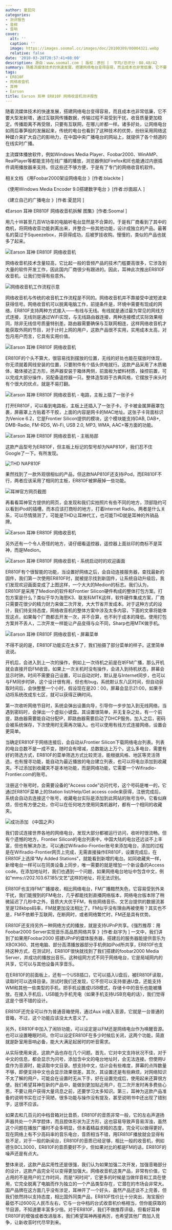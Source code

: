 ```yaml
---
author: 夏昆冈
categories:
- 测评报告
- 音频
- 音响
cover:
  alt: ''
  caption: ''
  image: https://images.soomal.cc/images/doc/20100309/00004321.webp
  relative: false
date: '2010-03-28T20:57:41+08:00'
description: 源自：www.soomal.com | 版权：原创 |  平均/总评分：08.40/42
summary: 随着流媒体技术的快速发展，搭建网络电台变得容易，而且成本也非常低廉，它不要大型发射塔，通过互联网传播数据，传输过程不易受到干扰，收音质量更加稳定。传播距离不再受限，只要有互联网，在哪儿听都一样。诸多好处，让网络电台如雨后春笋般的发展起来，传统的电台也看到了这种技术的优势，纷纷采用网络这种媒介来扩大自己的影响力
tags:
- ER810F
- 网络收音机
- 耳神
- Earson
title: Earson 耳神 ER810F 网络收音机测评报告
---
```


随着流媒体技术的快速发展，搭建网络电台变得容易，而且成本也非常低廉，它不要大型发射塔，通过互联网传播数据，传输过程不易受到干扰，收音质量更加稳定。传播距离不再受限，只要有互联网，在哪儿听都一样。诸多好处，让网络电台如雨后春笋般的发展起来，传统的电台也看到了这种技术的优势，纷纷采用网络这种媒介来扩大自己的影响力，在中国中央广播电台的网站上，就提供了各个频道的在线实时广播。



主流媒体播放软件，例如Windows Media Player、Foobar2000、WinAMP、RealPlayer等都能支持在线广播的播放，浏览器例如Firefox和IE也能通过内嵌插件调用播放器来支持。但这些还不够方便，于是有了专门的网络收音机软件。



相关文档
《用Foobar2000架设网络电台 》[作者:blackite ]

《使用Windows Media Encoder 9.0搭建数字电台 》[作者:炒面超人 ]

《建立自己的广播电台 》[作者:夏昆冈 ]

《Earson 耳神 ER810F 网络收音机拆解 图集》[作者:Soomal ]



用几十W甚至几百W功率的电脑听电台显然是不合算的，于是有厂商看到了其中的商机，将网络收音功能剥离出来，并整合一些其他功能，设计成独立的产品。最著名的莫过于Squeezebox，并获得成功，后被罗技收购。慢慢的，类似的产品也就多了起来。



![Earson 耳神 ER810F 网络收音机](https://images.soomal.cc/images/doc/20100309/00004318.webp)



网络收音机技术含量较高，它比起一般的音频产品的技术门槛要高很多，它涉及到大量的软件开发工作，因此国内厂商很少有跟进的。因此，耳神此次推出ER810F收音机，让我们觉得有些意外。



![网络收音机工作流程示意](https://images.soomal.cc/images/doc/20100327/00004723.webp)



网络收音机与传统的收音机工作流程是不同的。网络收音机并不靠接受中波短波来获得信号。网络收音机可以脱离电脑工作，前提条件是，环境中需要有现成的网络，ER810F支持两种方式接入――有线与无线。有线就是通过最为常见的网线方式连接，无线则是通过WiFi实现，与无线路由器连接，两种连接模式实际效果相同，除非无线信号质量特别差。路由器需要确保与互联网相连，这样网络收音机才能获取外网的节目，对于计时上网的用户，这款产品很不实用，实用成本太高，对包月用户而言，它具有实用价值。



![Earson 耳神 ER810F 网络收音机](https://images.soomal.cc/images/doc/20100309/00004321.webp)



ER810F的个头不算大，很容易找到摆放的位置，无线的好处也能在摆放时体现，你无须就着网线安装的位置，只要附件有个插头供电就行。这款产品采用了木质箱体，箱体接近正方形，扬声器安装于箱体两侧，前面板为塑料材质，操控前置，可以完成大部分操作，另配备遥控器一只。整体造型趋于古典风格，它摆放于床头时有个很大的优点，就是不易打翻。



![Earson 耳神 ER810F 网络收音机 - 电路，主板上插了一张子卡](https://images.soomal.cc/images/doc/20100309/00004329.webp)



打开ER810F，可以看到电路板，主板上还插入了一张子卡。子卡被金属屏蔽罩包裹，屏蔽罩上方贴着不干胶，上面的内容是网卡的MAC地址。这张子卡背面标识为Venice 6.2，它是Frontier Silicon提供的模块，这个模块能支持DAB, DAB+, DMB-Radio, FM-RDS, Wi-Fi, USB 2.0, 
MP3, WMA, AAC+等方面的功能。



![Earson 耳神 ER810F 网络收音机 - 主板局部](https://images.soomal.cc/images/doc/20100309/00004332.webp)



这款产品型号为ER810F，但主板上标记的型号却为NAP810F，我们忍不住Google了一下。有所发现。



![THD NAP810F](https://images.soomal.cc/images/doc/20100328/00004724.webp)



果然找到了一款外观很相似的产品，但这款NAP810F还支持iPod，而ER810F不行，两者应该采用了相同的主板，ER810F被屏蔽掉一些功能。



![耳神官方网页截图](https://images.soomal.cc/images/doc/20100328/00004725.webp)



再看看耳神官方提供的网页，会发现和我们实拍照片有些不同的地方，顶部隐约可以看到iPod的插槽，而本应该打商标的地方，打着Internet 
Radio。两者是什么关系，可以尽情猜测了，可能是THD让耳神代工，也可能THD就是耳神的外销品牌。



![Earson 耳神 ER810F 网络收音机](https://images.soomal.cc/images/doc/20100309/00004320.webp)



另外还有一个令人奇怪的地方，请仔细看遥控器，遥控器上面丝印的商标不是耳神，而是Medion。



![Earson 耳神 ER810F 网络收音机 - 系统启动时的欢迎画面](https://images.soomal.cc/images/doc/20100328/00004726.webp)



ER810F有个很智能的功能，当设置好网络之后，会自动连接服务器，查找最新的固件，我们第一次使用ER810F时，就被提示找到新固件，让系统自动升级后，我们发现欢迎画面变成了上图这样，一个大大的Medion的标志。我们认为，ER810F是采用了Medion的软件和Frontier Silicon硬件构成的整体打包方案。打包方案是什么？类似于华为海思K3、联发科MTK这样，软件硬件集成方案，厂商只需要花很少的精力财力来做二次开发，大大节省开发成本。对于这种方式的设计，我们持支持态度，网络收音机的整体方案中涉及太多内容，下面的文章将能体现这点，如果每个厂商都去开发一次，并不合算，也不利于成本的降低。使用打包方案并不丢人，二次开发一样能让产品变得与众不同，Sharp也用MTK做手机。



![Earson 耳神 ER810F 网络收音机 - 屏幕菜单](https://images.soomal.cc/images/doc/20100328/00004727.webp)



不得不说的是，ER810F功能实在太多了，我们拍摄了部分菜单的样子。这里简单说说。



开机后，会进入到上一次的操作，例如上一次待机之前是在听FM广播，那么开机就会直接开启FM收音。如果上一次关机时没有操作，会进入到待机状态，屏幕会显示时钟。时间不需要自己设置，可以自动对时，默认是与Internet同步，也可以与FM同步时钟，这个设计很有用，但也有bug，系统默认东八区时间，但自动获取时间后，会快整整一个小时，假设现在是20：00，屏幕会显示21:00，如果手动将系统改成东七区，就可以获得正确时间。



第一次收听网络节目时，系统会弹出设置向导，引导你一步步加入到无线网络，当遇到密码时，会弹出一个虚拟小键盘。其设置很简单，并无复杂之处，有一个前提，路由器需要能自动分配IP，即路由器需要启动了DHCP服务。加入之后，密码会被系统保存，下次使用时无需再次输入。也可以使用有线方式连接网络，设置会更简单。



当确定ER810F于网络连接后，会自动从Frontier Silicon下载网络电台列表。列表的电台总数不是一成不变，随时会有增减，总数能达上万个。这么多电台，需要有好的筛选方式，ER810F的菜单筛选方式比较灵活，能根据风格、地区等灵活筛选，也有搜寻功能，能自动为最近播放的电台建立列表，也可以将电台添加到收藏夹。不过添加到收藏夹不是本地功能，而是网络功能，它需要一个Wifiradio-Frontier.com的账号。



注册这个账号时，会需要设备的“Access code”访问代号，这个号码是唯一的，它通过ER810F菜单上的Station list/Help/Get access code来获得，注册完成后，系统会自动去连接这个账号，收藏电台实际是添加到此网站的账号当中。它看似麻烦，但也有方便之处，你可以在任何地方使用同类机器时，都有一个相同的收藏夹。



![成功添加 《中国之声》](https://images.soomal.cc/images/doc/20100328/00004728.webp)



我们尝试连接世界各地的网络电台，发现大部分都被运行访问，收听时很流畅。但有个遗憾的地方，Frontier Silicon的电台列表中，中国大陆的电台还远谈不上丰富，但也有解决办法，可以通过Wifiradio-Frontier账号来添加电台，添加的过程是在Wifiradio-Frontier网页上完成，无需直接操作ER810F，设置完成后，在ER810F上选择“My Added Stations”，就能看到新增的电台。如同收藏夹一样，新增电台一样可以在同类设备上同步，唯一需要的就是增加一个新设备的Access code。在添加地址时，我们也遇到一个问题，如果网络电台地址中包含中文，例如“mms://202.103.67.185/文艺”这样的地址，将无法识别。



ER810F也支持FM广播接收，相比网络电台，FM广播黯然失色，它容易受到外来干扰，我们能搜到的FM电台，几乎都能找到直播网络版本，网络电台版本除了稍微延迟了几秒中之外，音质大大优于FM，有些网络音乐、文艺台提供的数据流甚至是128kbps码率，FM就更加没法相比了。FM似乎没有理由再被使用？其实也不是，FM不依赖于互联网，在断网时，或者网络繁忙时，FM还是具有优势。



ER810F还支持另外一种网络方式的播放，就是支持UPnP共享。《强烈推荐：用Foobar2000 Server实现音乐高品质网络共享 》[作者:赵宇为 ]
一文中，我们讲到了如果用Foobar2000 搭建UPnP的媒体服务器，搭建后的服务器能提供音乐为XBOX360、其他电脑、部分高清播放器部分手机例如iPod所共享，ER810F也支持这种方式，在测试时，ER810F很快就找到了我们搭建的foobar2000 Media Server，并成功的播放出音乐。这种组网方式不同于网络电台，它是局域网内的共享，它可以与其他设备共享音乐。



在ER810F的前面板上，还有一个USB插口，它可以插入U盘后，被ER810F读取，读取时可以选择目录。测试时我们还发现，它不但可以支持普通U盘，还能支持WM和其他一些类型的手机，把手机设置成USB模式，存储卡中的音乐也能被播放。在接入手机后，USB能为手机充电（如果手机支持USB充电的话），我们觉得这是个很不错的设计。



ER810F还完全可以作为普通音箱使用，通过Aux in接入音源，它就是一台普通的音箱，不过，这个功能应该没太大意义了。



另外，ER810F中加入了闹铃功能，可以设定是以FM还是网络电台作为唤醒音源。也可以设置睡眠时间，你可以设定ER810F在多少时候后关闭，这两个功能，简直就是卧室用音响必备，能大大满足起居时的听音需求。



从实际使用来说，这款产品也存在几个问题。首先，它对中文支持状况不佳，对于中文的信息，都会显示为问号，添加含中文的电台地址时，会无法连接。但使用U盘作为音源时，能读取中文目录。想支持中文，估计会有些难度，屏幕的点阵数量不够，即便支持中文也会显示效果很差。其次，其设置还是有些麻烦，对网络知识不太了解的用户，可能会在设置时无从下手，好在设置完成后，使用起来还算很方便。我们希望耳神在新的产品中，能做到更加贴近用户，在二次开发时再多费些心思，不要让用户获得大量讯息之前，还要学习太多知识。第三，耳神为这款产品准备的说明书实在过于简陋，很多功能与操作没有提及，甚至说明书中还出现了错别字，这很不应该。



如果去和几百元的中档音箱对比音质，ER810F的音质非常一般，它的左右声道扬声器共处一个声学腔体，而且腔体形状为正方形，这也容易导致声音易浑浊，虽然这个问题在播放广播时不会多明显，但本着精益求精的态度，完全可以做得更好。现在网络上有不少高码率的音乐电台，音质相当不错，用ER810F播放就会显得有些不足，对于一般的新闻台，ER810F的音质已经足够，相比一般的收音机，例如德生BCL3000，ER810F的音质要好不少，但如果对比的都是FM的话，ER810F的噪声还是有点大。



整体来说，这款产品实用性还是很强，我们认为如果加强二次开发，加强音箱部分的设计，这款产品完全可以变得更加强大。网络收音机这类产品，非常有价值，它占用的不是用户的工作时间，而是“闲时间”，它更多的时候是当做伴音和工具在使用，它完全脱离了电脑而作为独立的一个产品类型存在，它潜在的市场会非常大。国产品牌在这方面几乎没有涉足，耳神开了一个好头，虽然产品还谈不上完善，但我们依然持以支持态度，相比国外同类产品，ER810F性价比十分突出，淘宝报价最低不过600元人民币左右，它与一台中档的台式收音机价格相当，但你能获取的节目源，不知道要丰富多少倍。对于ER810F，我们不做推荐评级，但看好耳神ER810F的增强或者改进版本，我们希望耳神再接再厉，也希望其他厂商加入竞争，让新收音时代尽早到来。